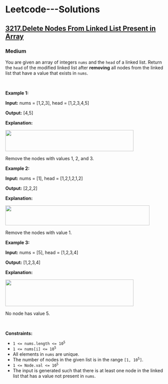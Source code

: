 # Leetcode---Solutions
<h2>
    <a href="https://leetcode.com/problems/delete-nodes-from-linked-list-present-in-array/?envType=daily-question&envId=2024-09-06">
        3217.Delete Nodes From Linked List Present in Array
    </a>
</h2>
<h3>
    Medium
</h3>
<p>You are given an array of integers <code>nums</code> and the <code>head</code> of a linked list. Return the <code>head</code> of the modified linked list after <strong>removing</strong> all nodes from the linked list that have a value that exists in <code>nums</code>.</p>

<p>&nbsp;</p>
<p><strong>Example 1:</strong></p>

<div>
<p><strong>Input:</strong> <span>nums = [1,2,3], head = [1,2,3,4,5]</span></p>

<p><strong>Output:</strong> <span>[4,5]</span></p>

<p><strong>Explanation:</strong></p>

<p><strong><img alt="" src="https://assets.leetcode.com/uploads/2024/06/11/linkedlistexample0.png" style="width: 400px; height: 66px;"></strong></p>

<p>Remove the nodes with values 1, 2, and 3.</p>
</div>

<p><strong>Example 2:</strong></p>

<div>
<p><strong>Input:</strong> <span>nums = [1], head = [1,2,1,2,1,2]</span></p>

<p><strong>Output:</strong> <span>[2,2,2]</span></p>

<p><strong>Explanation:</strong></p>

<p><img alt="" src="https://assets.leetcode.com/uploads/2024/06/11/linkedlistexample1.png" style="height: 62px; width: 450px;"></p>

<p>Remove the nodes with value 1.</p>
</div>

<p><strong>Example 3:</strong></p>

<div>
<p><strong>Input:</strong> <span>nums = [5], head = [1,2,3,4]</span></p>

<p><strong>Output:</strong> <span>[1,2,3,4]</span></p>

<p><strong>Explanation:</strong></p>

<p><strong><img alt="" src="https://assets.leetcode.com/uploads/2024/06/11/linkedlistexample2.png" style="width: 400px; height: 83px;"></strong></p>

<p>No node has value 5.</p>
</div>

<p>&nbsp;</p>
<p><strong>Constraints:</strong></p>

<ul>
	<li><code>1 &lt;= nums.length &lt;= 10<sup>5</sup></code></li>
	<li><code>1 &lt;= nums[i] &lt;= 10<sup>5</sup></code></li>
	<li>All elements in <code>nums</code> are unique.</li>
	<li>The number of nodes in the given list is in the range <code>[1, 10<sup>5</sup>]</code>.</li>
	<li><code>1 &lt;= Node.val &lt;= 10<sup>5</sup></code></li>
	<li>The input is generated such that there is at least one node in the linked list that has a value not present in <code>nums</code>.</li>
</ul>